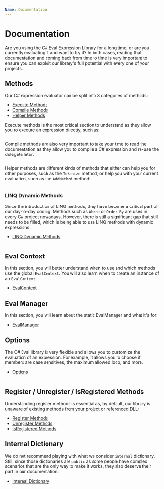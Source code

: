 ```yaml
---
Name: Documentation
---
```


# Documentation

Are you using the C# Eval Expression Library for a long time, or are you currently evaluating it and want to try it? In both cases, reading that documentation and coming back from time to time is very important to ensure you can exploit our library's full potential with every one of your projects.

## Methods

Our C# expression evaluator can be split into 3 categories of methods:

- [Execute Methods](/eval-execute)
- [Compile Methods](/eval-compile)
- [Helper Methods](/helper-methods)

Execute methods is the most critical section to understand as they allow you to execute an expression directly, such as:

```csharp
```

Compile methods are also very important to take your time to read the documentation as they allow you to compile a C# expression and re-use the delegate later:

```csharp
```

Helper methods are different kinds of methods that either can help you for other purposes, such as the `Tokenize` method, or help you with your current evaluation, such as the `AddMethod` method:

```csharp
```

### LINQ Dynamic Methods

Since the introduction of LINQ methods, they have become a critical part of our day-to-day coding. Methods such as `Where` or `Order By` are used in every C# project nowadays. However, there is still a significant gap that still needs to be filled, which is being able to use LINQ methods with dynamic expressions:

- [LINQ Dynamic Methods](/linq-dynamic)          

```csharp
```

## Eval Context

In this section, you will better understand when to use and which methods use the global `EvalContext`. You will also learn when to create an instance of an `EvalContext`:

- [EvalContext](/eval-context)

## Eval Manager

In this section, you will learn about the static EvalManager and what it's for:

- [EvalManager](/eval-manager)

## Options

The C# Eval library is very flexible and allows you to customize the evaluation of an expression. For example, it allows you to choose if members are case sensitives, the maximum allowed loop, and more.

- [Options](/options)    

```csharp
```

## Register / Unregister / IsRegistered Methods

Understanding register methods is essential as, by default, our library is unaware of existing methods from your project or referenced DLL:

- [Register Methods](/register-unregister#register-methods)
- [Unregister Methods](/register-unregister#unregister-methods)
- [IsRegistered Methods](/register-unregister#isregistered-methods)

## Internal Dictionary

We do not recommend playing with what we consider `internal` dictionary. Still, since those dictionaries are `public` as some people have complex scenarios that are the only way to make it works, they also deserve their part in our documentation:

- [Internal Dictionary](/internal-dictionary)